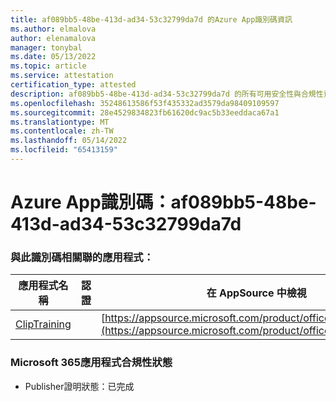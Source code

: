 ```yaml
---
title: af089bb5-48be-413d-ad34-53c32799da7d 的Azure App識別碼資訊
ms.author: elmalova
author: elenamalova
manager: tonybal
ms.date: 05/13/2022
ms.topic: article
ms.service: attestation
certification_type: attested
description: af089bb5-48be-413d-ad34-53c32799da7d 的所有可用安全性與合規性資訊。
ms.openlocfilehash: 35248613586f53f435332ad3579da98409109597
ms.sourcegitcommit: 28e4529834823fb61620dc9ac5b33eeddaca67a1
ms.translationtype: MT
ms.contentlocale: zh-TW
ms.lasthandoff: 05/14/2022
ms.locfileid: "65413159"
---
```

# <a name="azure-app-id-af089bb5-48be-413d-ad34-53c32799da7d"></a>Azure App識別碼：af089bb5-48be-413d-ad34-53c32799da7d


### <a name="apps-associated-with-this-id"></a>與此識別碼相關聯的應用程式：
| **應用程式名稱** | **認證** | **在 AppSource 中檢視** |
|--------------|---------------|-----------------------|
| [ClipTraining](../forward/WA200001687.md) |  | [https://appsource.microsoft.com/product/office/WA200001687](https://appsource.microsoft.com/product/office/WA200001687) |

### <a name="microsoft-365-app-compliance-status"></a>Microsoft 365應用程式合規性狀態
- Publisher證明狀態：已完成
